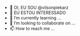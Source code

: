 - 👋 OI, EU SOU @vilsonpiekarz
- 👀 EU ESTOU INTERESSADO 
- 🌱 I’m currently learning ...
- 💞️ I’m looking to collaborate on ...
- 📫 How to reach me ...

<!---
vilsonpiekarz/vilsonpiekarz is a ✨ special ✨ repository because its `README.md` (this file) appears on your GitHub profile.
You can click the Preview link to take a look at your changes.
--->
